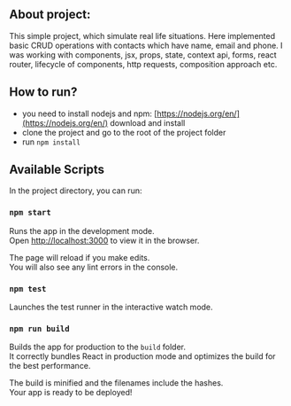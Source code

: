 ## About project:

This simple project, which simulate real life situations. Here implemented basic CRUD operations with contacts which have name, email and phone. I was working with components, jsx, props, state, context api, forms, react router, lifecycle of components, http requests, composition approach etc.

## How to run?

- you need to install nodejs and npm: [https://nodejs.org/en/](https://nodejs.org/en/) download and install
- clone the project and go to the root of the project folder
- run `npm install`

## Available Scripts

In the project directory, you can run:

### `npm start`

Runs the app in the development mode.<br>
Open [http://localhost:3000](http://localhost:3000) to view it in the browser.

The page will reload if you make edits.<br>
You will also see any lint errors in the console.

### `npm test`

Launches the test runner in the interactive watch mode.<br>

### `npm run build`

Builds the app for production to the `build` folder.<br>
It correctly bundles React in production mode and optimizes the build for the best performance.

The build is minified and the filenames include the hashes.<br>
Your app is ready to be deployed!
